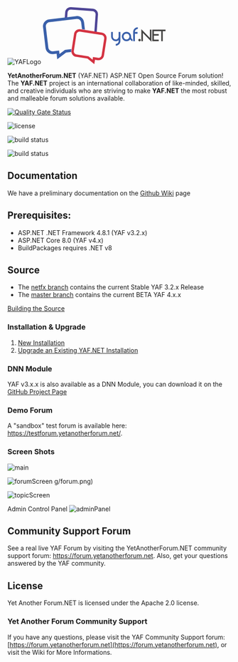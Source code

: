![YAFLogo](https://github.com/YAFNET/YAFNET/assets/722575/a0a96b6e-22d2-4096-99bd-936e0c70d475)<?xml version="1.0" encoding="UTF-8"?>
<svg xmlns="http://www.w3.org/2000/svg" xmlns:xlink="http://www.w3.org/1999/xlink" width="276" height="128" viewBox="0 0 276 128" version="1.1">
<g id="surface1">
<path style=" stroke:none;fill-rule:evenodd;fill:rgb(30.588235%,27.058824%,58.823529%);fill-opacity:1;" d="M 112.359375 3.566406 L 63.269531 0.03125 C 56.445312 -0.457031 50.464844 4.71875 49.96875 11.53125 L 48.894531 26.445312 L 54.351562 25.996094 L 55.367188 11.917969 C 55.644531 8.09375 59.054688 5.144531 62.882812 5.421875 L 111.972656 8.957031 C 115.804688 9.234375 118.753906 12.636719 118.476562 16.464844 L 115.757812 54.164062 C 115.695312 55.023438 115.472656 55.867188 115.101562 56.644531 L 120.542969 57.578125 C 120.871094 56.601562 121.074219 55.585938 121.144531 54.554688 L 123.867188 16.855469 C 124.359375 10.035156 119.179688 4.058594 112.359375 3.566406 Z M 112.359375 3.566406 "/>
<path style=" stroke:none;fill-rule:nonzero;fill:rgb(22.745098%,37.647059%,66.666667%);fill-opacity:1;" d="M 63.582031 96.605469 C 63.707031 95.796875 63.835938 94.988281 63.960938 94.183594 L 49.585938 95.894531 L 37.183594 105.164062 L 36.265625 97.484375 L 22.324219 99.144531 C 17.3125 99.742188 12.699219 96.117188 12.101562 91.109375 L 6.472656 44.003906 C 5.875 39 9.507812 34.390625 14.519531 33.792969 L 75.851562 26.480469 C 80.863281 25.882812 85.476562 29.511719 86.074219 34.519531 C 86.671875 39.527344 87.269531 44.550781 87.871094 49.570312 L 94.449219 50.589844 L 92.441406 33.757812 C 91.421875 25.242188 83.617188 19.109375 75.09375 20.125 L 13.757812 27.433594 C 5.234375 28.449219 -0.90625 36.25 0.109375 44.765625 L 5.742188 91.863281 C 6.757812 100.378906 14.5625 106.515625 23.085938 105.5 L 30.667969 104.59375 L 32.140625 116.929688 L 52.050781 102.046875 L 63.625 100.664062 C 63.386719 99.324219 63.371094 97.949219 63.582031 96.605469 Z M 63.582031 96.605469 "/>
<path style=" stroke:none;fill-rule:nonzero;fill:rgb(83.137255%,20%,25.882353%);fill-opacity:1;" d="M 132.847656 57.265625 L 95.035156 51.363281 L 88.457031 50.335938 L 84.214844 49.675781 C 77.460938 48.621094 71.0625 53.28125 70.007812 60.03125 C 68.1875 71.671875 66.367188 83.3125 64.546875 94.953125 L 64.167969 97.375 C 63.957031 98.722656 63.96875 100.09375 64.207031 101.4375 C 65.113281 106.519531 69.160156 110.726562 74.535156 111.566406 L 100.195312 115.570312 L 115.621094 127.996094 L 117.152344 118.21875 L 123.160156 119.15625 C 129.917969 120.210938 136.3125 115.550781 137.367188 108.796875 L 143.210938 71.453125 C 144.269531 64.707031 139.601562 58.320312 132.847656 57.265625 Z M 137.867188 70.625 L 132.027344 107.96875 C 131.433594 111.757812 127.792969 114.414062 124 113.820312 L 112.644531 112.050781 L 111.726562 117.921875 L 102.464844 110.460938 L 75.371094 106.230469 C 72.460938 105.777344 70.21875 103.53125 69.601562 100.796875 C 69.410156 99.949219 69.378906 99.070312 69.511719 98.210938 C 69.71875 96.902344 69.921875 95.59375 70.128906 94.289062 C 71.871094 83.148438 73.613281 72.003906 75.355469 60.863281 C 75.949219 57.074219 79.589844 54.417969 83.382812 55.011719 L 89.125 55.90625 L 95.699219 56.933594 L 132.011719 62.601562 C 135.804688 63.195312 138.460938 66.835938 137.867188 70.625 Z M 137.867188 70.625 "/>
<path style=" stroke:none;fill-rule:nonzero;fill:rgb(22.745098%,37.647059%,66.666667%);fill-opacity:1;" d="M 174.355469 76.125 C 174.355469 81.8125 169.625 86.496094 163.890625 86.496094 L 163.890625 82.5625 C 167.492188 82.5625 170.378906 79.679688 170.378906 76.125 L 170.378906 74.160156 C 168.621094 75.625 166.363281 76.460938 163.890625 76.460938 C 158.160156 76.460938 153.597656 71.691406 153.472656 66.007812 L 153.472656 55.804688 L 157.363281 55.804688 L 157.363281 66.046875 C 157.363281 69.644531 160.292969 72.53125 163.890625 72.53125 C 165.613281 72.535156 167.269531 71.855469 168.484375 70.636719 C 169.703125 69.421875 170.386719 67.769531 170.378906 66.046875 L 170.378906 55.804688 L 174.355469 55.804688 Z M 174.355469 76.125 "/>
<path style=" stroke:none;fill-rule:nonzero;fill:rgb(22.745098%,37.647059%,66.666667%);fill-opacity:1;" d="M 201.730469 76.417969 C 199.429688 76.042969 197.671875 74.242188 196.414062 72.402344 C 194.492188 74.953125 191.476562 76.5 188.085938 76.5 C 182.308594 76.5 177.621094 71.820312 177.621094 66.007812 C 177.621094 60.238281 182.308594 55.597656 188.085938 55.597656 C 193.902344 55.597656 198.507812 60.238281 198.507812 66.007812 L 198.507812 66.886719 C 198.507812 69.226562 199.804688 71.484375 201.730469 72.488281 Z M 188.085938 59.566406 C 184.445312 59.566406 181.558594 62.410156 181.558594 66.007812 C 181.558594 69.644531 184.445312 72.570312 188.085938 72.570312 C 191.726562 72.570312 194.574219 69.644531 194.574219 66.007812 C 194.574219 62.410156 191.726562 59.566406 188.085938 59.566406 Z M 188.085938 59.566406 "/>
<path style=" stroke:none;fill-rule:nonzero;fill:rgb(22.745098%,37.647059%,66.666667%);fill-opacity:1;" d="M 207.046875 55.722656 L 207.003906 55.761719 L 212.90625 55.761719 L 212.90625 59.695312 L 207.003906 59.695312 L 207.042969 76.5 L 203.152344 76.5 L 203.152344 55.636719 C 203.144531 52.875 204.242188 50.222656 206.195312 48.269531 C 208.152344 46.316406 210.808594 45.21875 213.574219 45.226562 L 213.574219 49.117188 C 209.976562 49.117188 207.046875 52.125 207.046875 55.722656 Z M 207.046875 55.722656 "/>
<path style=" stroke:none;fill-rule:nonzero;fill:rgb(26.666667%,26.27451%,25.882353%);fill-opacity:1;" d="M 214.703125 74.113281 C 214.710938 72.59375 215.941406 71.363281 217.464844 71.355469 C 218.210938 71.355469 218.859375 71.628906 219.40625 72.171875 C 219.949219 72.71875 220.222656 73.363281 220.222656 74.113281 C 220.21875 75.226562 219.546875 76.226562 218.519531 76.65625 C 217.492188 77.085938 216.304688 76.855469 215.511719 76.074219 C 214.972656 75.542969 214.703125 74.886719 214.703125 74.113281 Z M 214.703125 74.113281 "/>
<path style=" stroke:none;fill-rule:nonzero;fill:rgb(26.666667%,26.27451%,25.882353%);fill-opacity:1;" d="M 221.496094 49.449219 L 240.75 69.21875 L 240.75 50.492188 L 244.308594 50.492188 L 244.308594 77.707031 L 225.054688 58.027344 L 225.054688 76.503906 L 221.5 76.503906 Z M 221.496094 49.449219 "/>
<path style=" stroke:none;fill-rule:nonzero;fill:rgb(26.666667%,26.27451%,25.882353%);fill-opacity:1;" d="M 246.195312 50.492188 L 260.621094 50.492188 L 260.621094 54.042969 L 249.710938 54.042969 L 249.710938 60.535156 L 260.621094 60.535156 L 260.621094 64.046875 L 249.710938 64.046875 L 249.710938 72.988281 L 260.621094 72.988281 L 260.621094 76.5 L 246.195312 76.5 Z M 246.195312 50.492188 "/>
<path style=" stroke:none;fill-rule:nonzero;fill:rgb(26.666667%,26.27451%,25.882353%);fill-opacity:1;" d="M 260.078125 50.492188 L 276 50.492188 L 276 54.042969 L 269.785156 54.042969 L 269.785156 76.503906 L 266.269531 76.503906 L 266.269531 54.042969 L 260.078125 54.042969 Z M 260.078125 50.492188 "/>
</g>
</svg>



**YetAnotherForum.NET** (YAF.NET) ASP.NET Open Source Forum solution! The **YAF.NET** project is an international collaboration of like-minded, skilled, and creative individuals who are striving to make **YAF.NET** the most robust and malleable forum solutions available.

[![Quality Gate Status](https://sonarcloud.io/api/project_badges/measure?project=YAFNET_YAFNET&metric=alert_status)](https://sonarcloud.io/dashboard?id=YAFNET_YAFNET)

![license](https://img.shields.io/github/license/yafnet/yafnet)

![build status](https://github.com/yafnet/yafnet/actions/workflows/build.yml/badge.svg)

![build status](https://github.com/yafnet/yafnet/actions/workflows/build-netfx.yml/badge.svg)

## Documentation
We have a preliminary documentation on the [Github Wiki](https://github.com/YAFNET/YAFNET/wiki) page

## Prerequisites:
* ASP.NET .NET Framework 4.8.1 (YAF v3.2.x)
* ASP.NET Core 8.0 (YAF v4.x)
* BuildPackages requires .NET v8

## Source 
* The [netfx branch](https://github.com/YAFNET/YAFNET/tree/netfx) contains the current Stable YAF 3.2.x Release
* The [master branch](https://github.com/YAFNET/YAFNET) contains the current BETA YAF 4.x.x

[Building the Source](https://github.com/YAFNET/YAFNET/wiki#building-the-source)

### Installation & Upgrade

1.  [New Installation](https://github.com/YAFNET/YAFNET/wiki#installation)
2.  [Upgrade an Existing YAF.NET Installation](https://github.com/YAFNET/YAFNET/wiki/Upgrade-an-Existing-YAF.NET-Installation)

### DNN Module

YAF v3.x.x is also available as a DNN Module, you can download it on the [GitHub Project Page](https://github.com/YAFNET/YAFNET-DNN)

### Demo Forum

A "sandbox" test forum is available here: https://testforum.yetanotherforum.net/.

### Screen Shots

![main](https://github.com/YAFNET/YAFNET/assets/722575/14fd0a8e-190c-49d3-b32b-4535e60a6bd2)

![forumScreen](https://github.com/YAFNET/YAFNET/assets/722575/bb881ab1-ed65-471e-9666-76ccc4e55c59)
g/forum.png)

![topicScreen](https://github.com/YAFNET/YAFNET/assets/722575/7b813f95-6635-4c57-a1d0-6b9b269691b4)


Admin Control Panel
![adminPanel](https://github.com/YAFNET/YAFNET/assets/722575/a15db6ba-18bb-41e2-bd3c-01aa532cfd24)


## Community Support Forum

See a real live YAF Forum by visiting the YetAnotherForum.NET community support forum: https://forum.yetanotherforum.net. Also, get your questions answered by the YAF community.

## License

Yet Another Forum.NET is licensed under the Apache 2.0 license. 


### Yet Another Forum Community Support

If you have any questions, please visit the YAF Community Support forum: [https://forum.yetanotherforum.net](https://forum.yetanotherforum.net), or visit the Wiki for More Informations.

